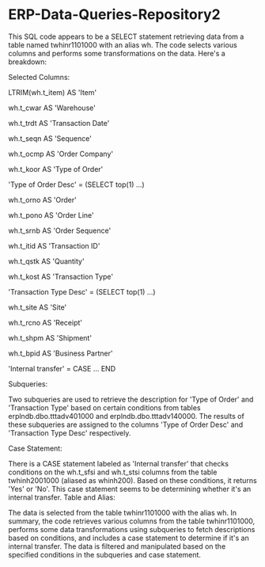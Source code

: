 # ERP-Data-Queries-Repository2


This SQL code appears to be a SELECT statement retrieving data from a table named twhinr1101000 with an alias wh. The code selects various columns and performs some transformations on the data. Here's a breakdown:

Selected Columns:

LTRIM(wh.t_item) AS 'Item'

wh.t_cwar AS 'Warehouse'

wh.t_trdt AS 'Transaction Date'

wh.t_seqn AS 'Sequence'

wh.t_ocmp AS 'Order Company'

wh.t_koor AS 'Type of Order'

'Type of Order Desc' = (SELECT top(1) ...)

wh.t_orno AS 'Order'

wh.t_pono AS 'Order Line'

wh.t_srnb AS 'Order Sequence'

wh.t_itid AS 'Transaction ID'

wh.t_qstk AS 'Quantity'

wh.t_kost AS 'Transaction Type'

'Transaction Type Desc' = (SELECT top(1) ...)

wh.t_site AS 'Site'

wh.t_rcno AS 'Receipt'

wh.t_shpm AS 'Shipment'

wh.t_bpid AS 'Business Partner'

'Internal transfer' = CASE ... END


Subqueries:

Two subqueries are used to retrieve the description for 'Type of Order' and 'Transaction Type' based on certain conditions from tables erplndb.dbo.tttadv401000 and erplndb.dbo.tttadv140000.
The results of these subqueries are assigned to the columns 'Type of Order Desc' and 'Transaction Type Desc' respectively.


Case Statement:

There is a CASE statement labeled as 'Internal transfer' that checks conditions on the wh.t_sfsi and wh.t_stsi columns from the table twhinh2001000 (aliased as whinh200). Based on these conditions, it returns 'Yes' or 'No'. This case statement seems to be determining whether it's an internal transfer.
Table and Alias:

The data is selected from the table twhinr1101000 with the alias wh.
In summary, the code retrieves various columns from the table twhinr1101000, performs some data transformations using subqueries to fetch descriptions based on conditions, and includes a case statement to determine if it's an internal transfer. The data is filtered and manipulated based on the specified conditions in the subqueries and case statement.





